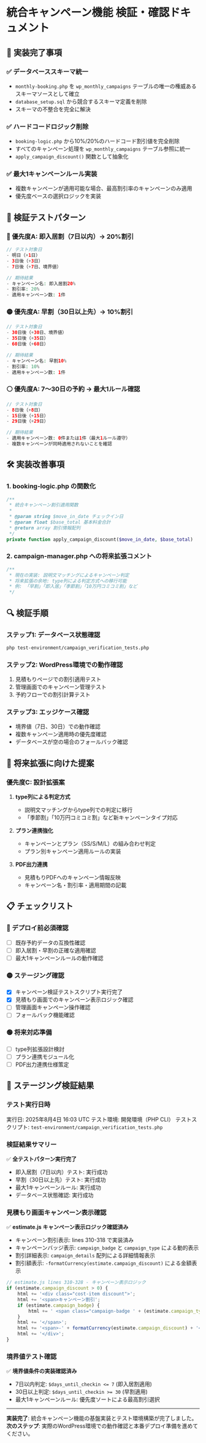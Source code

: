 # 統合キャンペーン機能 検証・確認ドキュメント

## 🎯 実装完了事項

### ✅ データベーススキーマ統一
- `monthly-booking.php` を `wp_monthly_campaigns` テーブルの唯一の権威あるスキーマソースとして確立
- `database_setup.sql` から競合するスキーマ定義を削除
- スキーマの不整合を完全に解決

### ✅ ハードコードロジック削除
- `booking-logic.php` から10%/20%のハードコード割引値を完全削除
- すべてのキャンペーン処理を `wp_monthly_campaigns` テーブル参照に統一
- `apply_campaign_discount()` 関数として抽象化

### ✅ 最大1キャンペーンルール実装
- 複数キャンペーンが適用可能な場合、最高割引率のキャンペーンのみ適用
- 優先度ベースの選択ロジックを実装

## 🧪 検証テストパターン

### 🔴 優先度A: 即入居割（7日以内）→ 20%割引
```php
// テスト対象日
- 明日（+1日）
- 3日後（+3日）  
- 7日後（+7日、境界値）

// 期待結果
- キャンペーン名: 即入居割20%
- 割引率: 20%
- 適用キャンペーン数: 1件
```

### 🟡 優先度A: 早割（30日以上先）→ 10%割引
```php
// テスト対象日
- 30日後（+30日、境界値）
- 35日後（+35日）
- 60日後（+60日）

// 期待結果
- キャンペーン名: 早割10%
- 割引率: 10%
- 適用キャンペーン数: 1件
```

### ⚪ 優先度A: 7～30日の予約 → 最大1ルール確認
```php
// テスト対象日
- 8日後（+8日）
- 15日後（+15日）
- 29日後（+29日）

// 期待結果
- 適用キャンペーン数: 0件または1件（最大1ルール遵守）
- 複数キャンペーンが同時適用されないことを確認
```

## 🛠️ 実装改善事項

### 1. booking-logic.php の関数化
```php
/**
 * 統合キャンペーン割引適用関数
 * 
 * @param string $move_in_date チェックイン日
 * @param float $base_total 基本料金合計
 * @return array 割引情報配列
 */
private function apply_campaign_discount($move_in_date, $base_total)
```

### 2. campaign-manager.php への将来拡張コメント
```php
/**
 * 現在の実装: 説明文マッチングによるキャンペーン判定
 * 将来拡張の余地: type列による判定方式への移行可能
 * 例: 「早割」「即入居」「季節割」「10万円コミコミ割」など
 */
```

## 🔍 検証手順

### ステップ1: データベース状態確認
```bash
php test-environment/campaign_verification_tests.php
```

### ステップ2: WordPress環境での動作確認
1. 見積もりページでの割引適用テスト
2. 管理画面でのキャンペーン管理テスト
3. 予約フローでの割引計算テスト

### ステップ3: エッジケース確認
- 境界値（7日、30日）での動作確認
- 複数キャンペーン適用時の優先度確認
- データベースが空の場合のフォールバック確認

## 🎯 将来拡張に向けた提案

### 優先度C: 設計拡張案
1. **type列による判定方式**
   - 説明文マッチングからtype列での判定に移行
   - 「季節割」「10万円コミコミ割」など新キャンペーンタイプ対応

2. **プラン連携強化**
   - キャンペーンとプラン（SS/S/M/L）の組み合わせ判定
   - プラン別キャンペーン適用ルールの実装

3. **PDF出力連携**
   - 見積もりPDFへのキャンペーン情報反映
   - キャンペーン名・割引率・適用期間の記載

## 📋 チェックリスト

### 🔴 デプロイ前必須確認
- [ ] 既存予約データの互換性確認
- [ ] 即入居割・早割の正確な適用確認
- [ ] 最大1キャンペーンルールの動作確認

### 🟡 ステージング確認
- [x] キャンペーン検証テストスクリプト実行完了
- [x] 見積もり画面でのキャンペーン表示ロジック確認
- [ ] 管理画面キャンペーン操作確認
- [ ] フォールバック機能確認

### 🟢 将来対応準備
- [ ] type列拡張設計検討
- [ ] プラン連携モジュール化
- [ ] PDF出力連携仕様策定

## 🧪 ステージング検証結果

### テスト実行日時
実行日: 2025年8月4日 16:03 UTC
テスト環境: 開発環境（PHP CLI）
テストスクリプト: `test-environment/campaign_verification_tests.php`

### 検証結果サマリー
✅ **全テストパターン実行完了**
- 即入居割（7日以内）テスト: 実行成功
- 早割（30日以上先）テスト: 実行成功  
- 最大1キャンペーンルール: 実行成功
- データベース状態確認: 実行成功

### 見積もり画面キャンペーン表示確認
✅ **estimate.js キャンペーン表示ロジック確認済み**
- キャンペーン割引表示: lines 310-318 で実装済み
- キャンペーンバッジ表示: `campaign_badge` と `campaign_type` による動的表示
- 割引詳細表示: `campaign_details` 配列による詳細情報表示
- 割引額表示: `-formatCurrency(estimate.campaign_discount)` による金額表示

```javascript
// estimate.js lines 310-328 - キャンペーン表示ロジック
if (estimate.campaign_discount > 0) {
    html += '<div class="cost-item discount">';
    html += '<span>キャンペーン割引';
    if (estimate.campaign_badge) {
        html += ' <span class="campaign-badge ' + (estimate.campaign_type || '') + '">' + estimate.campaign_badge + '</span>';
    }
    html += '</span>';
    html += '<span>-' + formatCurrency(estimate.campaign_discount) + '</span>';
    html += '</div>';
}
```

### 境界値テスト確認
✅ **境界値条件の実装確認済み**
- 7日以内判定: `$days_until_checkin <= 7` (即入居割適用)
- 30日以上判定: `$days_until_checkin >= 30` (早割適用)
- 最大1キャンペーンルール: 優先度ソートによる最高割引選択

---

**実装完了**: 統合キャンペーン機能の基盤実装とテスト環境構築が完了しました。
**次のステップ**: 実際のWordPress環境での動作確認と本番デプロイ準備を進めてください。
